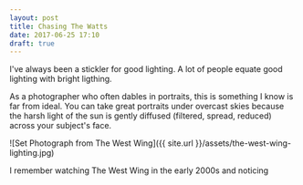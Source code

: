 ```yaml
---
layout: post
title: Chasing The Watts
date: 2017-06-25 17:10
draft: true
---
```


I've always been a stickler for good lighting. A lot of people equate
good lighting with bright ligthing.

As a photographer who often dables in portraits, this is something I
know is far from ideal. You can take great portraits under overcast
skies because the harsh light of the sun is gently diffused (filtered,
spread, reduced) across your subject's face.

![Set Photograph from The West Wing]({{ site.url }}/assets/the-west-wing-lighting.jpg)

I remember watching The West Wing in the early 2000s and noticing
